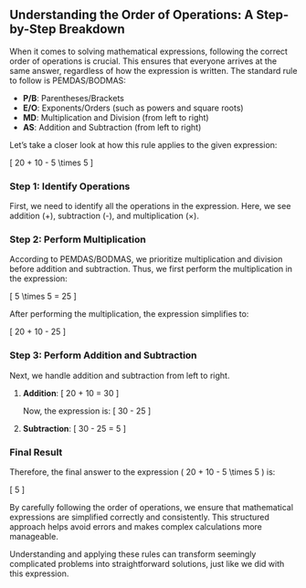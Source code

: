 ## Understanding the Order of Operations: A Step-by-Step Breakdown

When it comes to solving mathematical expressions, following the correct order of operations is crucial. This ensures that everyone arrives at the same answer, regardless of how the expression is written. The standard rule to follow is PEMDAS/BODMAS:

- **P/B**: Parentheses/Brackets
- **E/O**: Exponents/Orders (such as powers and square roots)
- **MD**: Multiplication and Division (from left to right)
- **AS**: Addition and Subtraction (from left to right)

Let’s take a closer look at how this rule applies to the given expression:

\[ 20 + 10 - 5 \times 5 \]

### Step 1: Identify Operations
First, we need to identify all the operations in the expression. Here, we see addition (+), subtraction (-), and multiplication (×).

### Step 2: Perform Multiplication
According to PEMDAS/BODMAS, we prioritize multiplication and division before addition and subtraction. Thus, we first perform the multiplication in the expression:

\[ 5 \times 5 = 25 \]

After performing the multiplication, the expression simplifies to:

\[ 20 + 10 - 25 \]

### Step 3: Perform Addition and Subtraction
Next, we handle addition and subtraction from left to right. 

1. **Addition**: 
   \[ 20 + 10 = 30 \]
   
   Now, the expression is:
   \[ 30 - 25 \]

2. **Subtraction**:
   \[ 30 - 25 = 5 \]

### Final Result
Therefore, the final answer to the expression \( 20 + 10 - 5 \times 5 \) is:

\[ 5 \]

By carefully following the order of operations, we ensure that mathematical expressions are simplified correctly and consistently. This structured approach helps avoid errors and makes complex calculations more manageable. 

Understanding and applying these rules can transform seemingly complicated problems into straightforward solutions, just like we did with this expression.